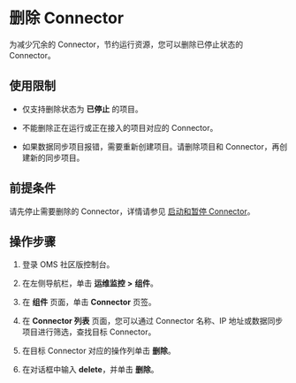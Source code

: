 # 删除 Connector

为减少冗余的 Connector，节约运行资源，您可以删除已停止状态的 Connector。 

## 使用限制

* 仅支持删除状态为 **已停止** 的项目。
  
* 不能删除正在运行或正在接入的项目对应的 Connector。
  
* 如果数据同步项目报错，需要重新创建项目。请删除项目和 Connector，再创建新的同步项目。

## 前提条件

请先停止需要删除的 Connector，详情请参见 [启动和暂停 Connector](2.stop-or-start-the-connector.md)。

## 操作步骤

1. 登录 OMS 社区版控制台。

2. 在左侧导航栏，单击 **运维监控** **\>** **组件**。

3. 在 **组件** 页面，单击 **Connector** 页签。

4. 在 **Connector 列表** 页面，您可以通过 Connector 名称、IP 地址或数据同步项目进行筛选，查找目标 Connector。
   
5. 在目标 Connector 对应的操作列单击 **删除**。
   
6. 在对话框中输入 **delete**，并单击 **删除**。
